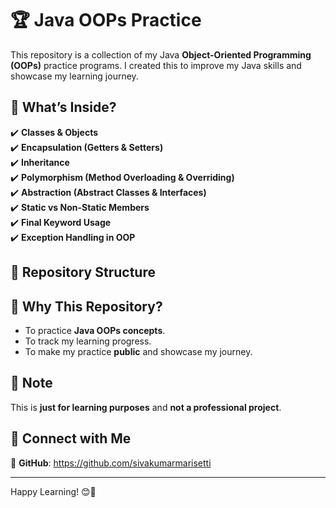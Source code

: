 # 🏆 Java OOPs Practice  

This repository is a collection of my Java **Object-Oriented Programming (OOPs)** practice programs. I created this to improve my Java skills and showcase my learning journey.  

## 📖 What’s Inside?  
✔️ **Classes & Objects**  
✔️ **Encapsulation (Getters & Setters)**  
✔️ **Inheritance**  
✔️ **Polymorphism (Method Overloading & Overriding)**  
✔️ **Abstraction (Abstract Classes & Interfaces)**  
✔️ **Static vs Non-Static Members**  
✔️ **Final Keyword Usage**  
✔️ **Exception Handling in OOP**  

## 📂 Repository Structure  

## 🚀 Why This Repository?  
- To practice **Java OOPs concepts**.  
- To track my learning progress.  
- To make my practice **public** and showcase my journey.  

## 📌 Note  
This is **just for learning purposes** and **not a professional project**.  

## 📧 Connect with Me  
🔗 **GitHub**: https://github.com/sivakumarmarisetti

---

Happy Learning! 😊🚀  
